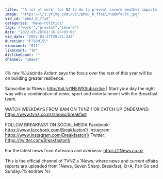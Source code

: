```yaml
---
title: "'A lot of work' for NZ to do to prevent severe weather impacts - PM"
image: "https:\/\/i.ytimg.com\/vi\/phmJ_D_ffaE\/hqdefault.jpg"
vid_id: "phmJ_D_ffaE"
categories: "News-Politics"
tags: ["work'","prevent","severe"]
date: "2022-03-28T01:36:27+03:00"
vid_date: "2022-03-27T20:31:32Z"
duration: "PT10M15S"
viewcount: "611"
likeCount: "10"
dislikeCount: ""
channel: "1News"
---
```

{% raw %}Jacinda Ardern says the focus over the rest of this year will be on building greater resilience.<br /><br />Subscribe to 1News: <a rel="nofollow" target="blank" href="http://bit.ly/1NEWSSubscribe">http://bit.ly/1NEWSSubscribe</a> | Start your day the right way with a combination of news, sport and entertainment with the Breakfast team.<br /><br />WATCH WEEKDAYS FROM 6AM ON TVNZ 1 OR CATCH UP ONDEMAND: <a rel="nofollow" target="blank" href="https://www.tvnz.co.nz/shows/breakfast">https://www.tvnz.co.nz/shows/breakfast</a><br /><br />FOLLOW BREAKFAST ON SOCIAL MEDIA Facebook: <a rel="nofollow" target="blank" href="https://www.facebook.com/Breakfaston1/">https://www.facebook.com/Breakfaston1/</a> Instagram: <a rel="nofollow" target="blank" href="https://www.instagram.com/Breakfaston1/">https://www.instagram.com/Breakfaston1/</a> Twitter: <a rel="nofollow" target="blank" href="https://twitter.com/Breakfaston1/">https://twitter.com/Breakfaston1/</a><br /><br />For the latest news from Aotearoa and overseas: <a rel="nofollow" target="blank" href="https://1News.co.nz">https://1News.co.nz</a><br /><br />This is the official channel of TVNZ's 1News, where news and current affairs reports are uploaded from 1News, Seven Sharp, Breakfast, Q+A, Fair Go and Sunday.{% endraw %}
